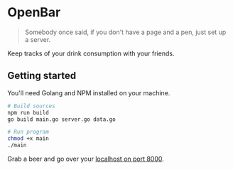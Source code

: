 # OpenBar

> Somebody once said, if you don't have a page and a pen, just set up a server.

Keep tracks of your drink consumption with your friends.



## Getting started

You'll need Golang and NPM installed on your machine.

```bash
# Build sources
npm run build
go build main.go server.go data.go

# Run program
chmod +x main
./main
```

Grab a beer and go over your [localhost on port 8000](http://localhost:8000).